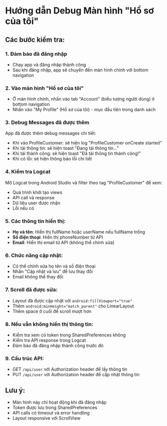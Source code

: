 # Hướng dẫn Debug Màn hình "Hồ sơ của tôi"

## Các bước kiểm tra:

### 1. Đảm bảo đã đăng nhập
- Chạy app và đăng nhập thành công
- Sau khi đăng nhập, app sẽ chuyển đến màn hình chính với bottom navigation

### 2. Vào màn hình "Hồ sơ của tôi"
- Ở màn hình chính, nhấn vào tab "Account" (biểu tượng người dùng) ở bottom navigation
- Nhấn vào "My Profile" (Hồ sơ của tôi) - mục đầu tiên trong danh sách

### 3. Debug Messages đã được thêm
App đã được thêm debug messages chi tiết:
- Khi vào ProfileCustomer: sẽ hiện log "ProfileCustomer onCreate started"
- Khi tải thông tin: sẽ hiện toast "Đang tải thông tin..."
- Khi tải thành công: sẽ hiện toast "Đã tải thông tin thành công!"
- Khi có lỗi: sẽ hiện thông báo lỗi chi tiết

### 4. Kiểm tra Logcat
Mở Logcat trong Android Studio và filter theo tag "ProfileCustomer" để xem:
- Quá trình khởi tạo views
- API call và response
- Dữ liệu user được nhận
- Lỗi nếu có

### 5. Các thông tin hiển thị:
- **Họ và tên**: Hiển thị fullName hoặc userName nếu fullName trống
- **Số điện thoại**: Hiển thị phoneNumber từ API
- **Email**: Hiển thị email từ API (không thể chỉnh sửa)

### 6. Chức năng cập nhật:
- Có thể chỉnh sửa họ tên và số điện thoại
- Nhấn "Cập nhật và lưu" để lưu thay đổi
- Email không thể thay đổi

### 7. Scroll đã được sửa:
- Layout đã được cập nhật với `android:fillViewport="true"`
- Thêm `android:minHeight="match_parent"` cho LinearLayout
- Thêm space ở cuối để scroll mượt hơn

### 8. Nếu vẫn không hiển thị thông tin:
- Kiểm tra xem có token trong SharedPreferences không
- Kiểm tra API response trong Logcat
- Đảm bảo đã đăng nhập thành công trước đó

### 9. Cấu trúc API:
- GET `/api/user` với Authorization header để lấy thông tin
- PUT `/api/user` với Authorization header để cập nhật thông tin

## Lưu ý:
- Màn hình này chỉ hoạt động khi đã đăng nhập
- Token được lưu trong SharedPreferences
- API calls có timeout và error handling
- Layout responsive với ScrollView 